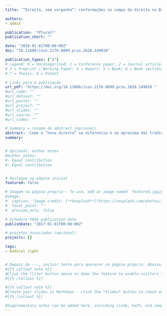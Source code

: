 ```yaml
---
title: '“Direita, sem vergonha”: conformações no campo da direita no Brasil a partir do discurso de Jair Bolsonaro'

authors:
- admin

publication: '*Plural*'
publication_short: ""

date: "2018-01-01T00:00:00Z"
doi: "10.11606/issn.2176-8099.pcso.2018.149018"

publication_types: ["2"]
# Legend: 0 = Uncategorized; 1 = Conference paper; 2 = Journal article;
# 3 = Preprint / Working Paper; 4 = Report; 5 = Book; 6 = Book section;
# 7 = Thesis; 8 = Patent

# Links para a publicação
url_pdf: "https://doi.org/10.11606/issn.2176-8099.pcso.2018.149018 "
#url_code: ""
#url_dataset: ""
#url_poster: ""
#url_project: ""
#url_slides: ""
#url_source: ""
#url_video: ""

# Summary = resumo do abstract (opcional)
abstract: 'Como a “nova direita” se diferencia e se aproxima das tradições do campo conservador brasileiro? Em que medida o fenômeno da “direita envergonhada” é afetado pelo discurso desses grupos? O artigo discute tais questões por meio da análise do discurso de um dos principais polos da direita contemporânea no Brasil – o deputado Jair Bolsonaro. Entendendo as narrativas como importantes mecanismos para a conformação de grupos políticos, busca-se compreender como esse ator contribui para as transformações no campo através de suas operações discursivas: quais os valores, atores e práticas atribuídos aos campos da esquerda e da direita pelo parlamentar. Como material primário, foram usados seus discursos na 54ª e 55ª legislatura para análises quantitativas e selecionadas entrevistas e declarações para análises qualitativas. Os resultados apontam para uma baixa relevância de questões econômicas no discurso do parlamentar, com ênfase em questões de cunho moral e na oposição aos governos petistas. Percebe-se grande valorização do período militar e uma reatualização do discurso anticomunista, vinculando-o ao antipetismo.'
summary: 


# Opcional: author notes
#author_notes:
#- Equal contribution
#- Equal contribution


# Destaque na página inicial
featured: false

# Imagem na página própria - To use, add an image named `featured.jpg/png` to your page's folder.
#image:
#  caption: 'Image credit: [**Unsplash**](https://unsplash.com/photos/jdD8gXaTZsc)'
#  focal_point: ""
#  preview_only: false

# Schedule PAGE publication date
publishDate: "2017-01-01T00:00:00Z"

# projetos associados (opcional)
projects: []

tags:
- Radical right


# Depois do ---, incluir texto para aparecer na página própria. Abaixo, exemplo do tema
#{{% callout note %}}
#Click the *Cite* button above to demo the feature to enable visitors to import publication metadata into their reference management software.
#{{% /callout %}}

#{{% callout note %}}
#Create your slides in Markdown - click the *Slides* button to check out the example.
#{{% /callout %}}

#Supplementary notes can be added here, including [code, math, and images](https://wowchemy.com/docs/writing-markdown-latex/).
---
```

